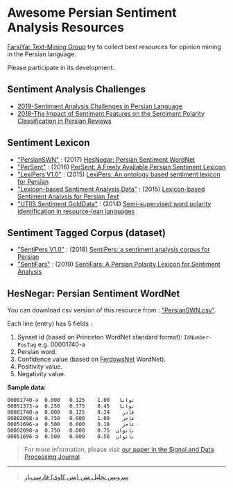# Awesome Persian Sentiment Analysis Resources
[FarsiYar Text-Mining Group](https://text-mining.ir) try to collect best resources for opinion mining in the Persian language.


Please participate in its development.

## Sentiment Analysis Challenges
- [2019-Sentiment Analysis Challenges in Persian Language](https://arxiv.org/abs/1907.04407)
- [2018-The Impact of Sentiment Features on the Sentiment Polarity Classification in Persian Reviews](https://profdoc.um.ac.ir/articles/a/1064471.pdf)

## Sentiment Lexicon
- ["PersianSWN"](../master/PersianSWN.csv) : (2017) [HesNegar: Persian Sentiment WordNet](http://jsdp.rcisp.ac.ir/article-1-554-fa.pdf)
- ["PerSent"](../master/PerSent.xlsx) : (2016) [PerSent: A Freely Available Persian Sentiment Lexicon](https://link.springer.com/chapter/10.1007/978-3-319-49685-6_28)
- ["LexiPers V1.0"](../master/LexiPersV1.0.zip) : (2015) [LexiPers: An ontology based sentiment lexicon for Persian](https://www.researchgate.net/profile/Pedram_Hosseini2/publication/317057113_LexiPers_An_ontology_based_sentiment_lexicon_for_Persian/links/59235cf3458515e3d409c04e/LexiPers-An-ontology-based-sentiment-lexicon-for-Persian.pdf)
- ["Lexicon-based Sentiment Analysis Data"](../master/Lexicon-based%20Sentiment%20Analysis.zip) : (2015) [Lexicon-based Sentiment Analysis for Persian Text](https://pdfs.semanticscholar.org/5375/aafd8b4ac9c1dc4c7f5f3119304f38c1c785.pdf)
- ["UTIIS Sentiment GoldData"](../master/UTIIS-Sentiment-golddata.zip) : (2014) [Semi-supervised word polarity identification in resource-lean languages](https://www.sciencedirect.com/science/article/pii/S0893608014001269)

## Sentiment Tagged Corpus (dataset)
- ["SentiPers V1.0"](../master/SentiPersV1.0.rar) : (2018) [SentiPers: a sentiment analysis corpus for Persian](https://arxiv.org/ftp/arxiv/papers/1801/1801.07737.pdf)
- ["SentiFars"](../master/Labeled-Sentences.xlsx) : (2019) [SentiFars: A Persian Polarity Lexicon for Sentiment Analysis](https://www.researchgate.net/publication/335877038_SentiFars_A_Persian_Polarity_Lexicon_for_Sentiment_Analysis)

## HesNegar: Persian Sentiment WordNet 
You can download csv version of this resource from : ["PersianSWN.csv"](../master/PersianSWN.csv).


Each line (entry) has 5 fields :
1. Synset id (based on Princeton WordNet standard format): ```IdNumber-PosTag``` e.g. 00001740-a
2. Persian word.
3. Confidence value (based on [FerdowsNet](http://jsdp.rcisp.ac.ir/article-1-554-fa.pdf) WordNet).
4. Positivity value.
5. Negativity value. 


**Sample data:**
```
00001740-a	توانا	1.00	0.125	0.000
00051373-a	توانا	0.45	0.375	0.250
00001740-a	قادر	0.24	0.125	0.000
00002098-a	عاجز	1.00	0.000	0.750
00051696-a	عاجز	0.18	0.000	0.500
00002098-a	ناتوان	0.75	0.000	0.750
00051696-a	ناتوان	0.58	0.000	0.500
```


> For more information, please visit [our paper in the Signal and Data Processing Journal](http://jsdp.rcisp.ac.ir/article-1-554-en.html "HesNegar: Persian Sentiment WordNet")

---

> [سرویس تحلیل متن (متن کاوی) فارسی‌یار](https://text-mining.ir "مجموعه ابزارهای پردازش متن برای زبان فارسی")

